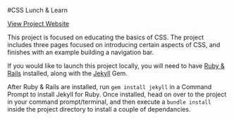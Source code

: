 #CSS Lunch & Learn

[View Project Website](http://stat30fbliss.github.io/lunch-and-learn/)

This project is focused on educating the basics of CSS.  The project includes three pages focused on introducing certain aspects of CSS, and finishes with an example building a navigation bar.

If you would like to launch this project locally, you will need to have [Ruby & Rails](http://railsinstaller.org) installed, along with the [Jekyll](http://jekyllrb.com) Gem.

After Ruby & Rails are installed, run `gem install jekyll` in a Command Prompt to install Jekyll for Ruby.  Once installed, head on over to the project in your command prompt/terminal, and then execute a `bundle install` inside the project directory to install a couple of dependancies.